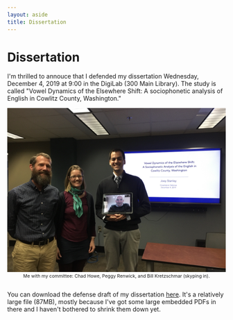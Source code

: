 ```yaml
---
layout: aside
title: Dissertation
---
```


# Dissertation

I'm thrilled to annouce that I defended my dissertation Wednesday, December 4, 2019 at 9:00 in the DigiLab (300 Main Library). The study is called "Vowel Dynamics of the Elsewhere Shift: A sociophonetic analysis of English in Cowlitz County, Washington."

<center style = "font-size: 75%;">
<img class="rounded" src="/images/photos/dissertation_defense.jpg"/>
<br/>
Me with my committee: Chad Howe, Peggy Renwick, and Bill Kretzschmar (skyping in).
<br/>
<br/>
</center>

You can download the defense draft of my dissertation [here](/downloads/191204-defense_draft.pdf). It's a relatively large file (87MB), mostly because I've got some large embedded PDFs in there and I haven't bothered to shrink them down yet. 

